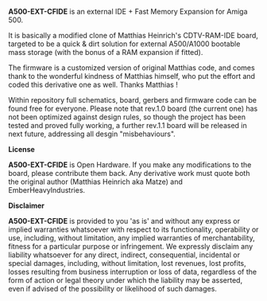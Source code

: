 
**A500-EXT-CFIDE** is an external IDE + Fast Memory Expansion for Amiga 500. 

It is basically a modified clone of Matthias Heinrich's CDTV-RAM-IDE board, targeted to be a quick & dirt solution for external A500/A1000 bootable mass storage (with the bonus of a RAM expansion if fitted).

The firmware is a customized version of original Matthias code, and comes thank to the wonderful kindness of Matthias himself, who put the effort and coded this derivative one as well. Thanks Matthias ! 

Within repository full schematics, board, gerbers and firmware code can be found free for everyone.
Please note that rev.1.0 board (the current one) has not been optimized against design rules, so though the project has been tested and proved fully working, a further rev.1.1 board will be released in next future, addressing all desgin "misbehaviours".

**License**

**A500-EXT-CFIDE** is Open Hardware. If you make any modifications to the board, please contribute them back.
Any derivative work must quote both the original author (Matthias Heinrich aka Matze) and EmberHeavyIndustries.


**Disclaimer**

**A500-EXT-CFIDE** is provided to you 'as is' and without any express or implied warranties whatsoever with respect to its functionality, operability or use, including, without limitation, any implied warranties of merchantability, fitness for a particular purpose or infringement. We expressly disclaim any liability whatsoever for any direct, indirect, consequential, incidental or special damages, including, without limitation, lost revenues, lost profits, losses resulting from business interruption or loss of data, regardless of the form of action or legal theory under which the liability may be asserted, even if advised of the possibility or likelihood of such damages.
